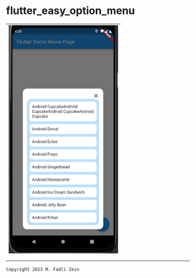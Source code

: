 # flutter_easy_option_menu
 
|<img src="/preview/preview1.png" width="300"/>|
|--|

---

```
Copyright 2023 M. Fadli Zein
```